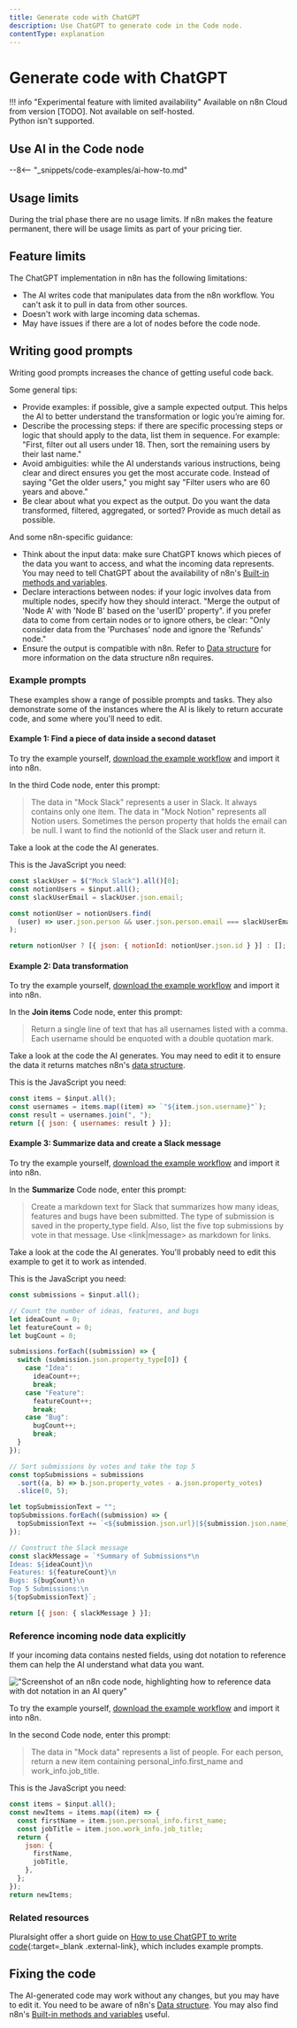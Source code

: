 ```yaml
---
title: Generate code with ChatGPT
description: Use ChatGPT to generate code in the Code node.
contentType: explanation
---
```


# Generate code with ChatGPT

!!! info "Experimental feature with limited availability"
	Available on n8n Cloud from version [TODO]. Not available on self-hosted.  
	Python isn't supported.

## Use AI in the Code node

--8<-- "_snippets/code-examples/ai-how-to.md"

## Usage limits

During the trial phase there are no usage limits. If n8n makes the feature permanent, there will be usage limits as part of your pricing tier.

## Feature limits

The ChatGPT implementation in n8n has the following limitations:

* The AI writes code that manipulates data from the n8n workflow. You can't ask it to pull in data from other sources.
* Doesn't work with large incoming data schemas.
* May have issues if there are a lot of nodes before the code node.

## Writing good prompts

<!-- vale off -->

Writing good prompts increases the chance of getting useful code back.

Some general tips:

* Provide examples: if possible, give a sample expected output. This helps the AI to better understand the transformation or logic you’re aiming for.
* Describe the processing steps: if there are specific processing steps or logic that should apply to the data, list them in sequence. For example: "First, filter out all users under 18. Then, sort the remaining users by their last name."
* Avoid ambiguities: while the AI understands various instructions, being clear and direct ensures you get the most accurate code. Instead of saying "Get the older users," you might say "Filter users who are 60 years and above."
* Be clear about what you expect as the output. Do you want the data transformed, filtered, aggregated, or sorted? Provide as much detail as possible.

And some n8n-specific guidance:

* Think about the input data: make sure ChatGPT knows which pieces of the data you want to access, and what the incoming data represents. You may need to tell ChatGPT about the availability of n8n's [Built-in methods and variables](/code-examples/methods-variables-reference/).
* Declare interactions between nodes: if your logic involves data from multiple nodes, specify how they should interact. "Merge the output of 'Node A' with 'Node B' based on the 'userID' property". if you prefer data to come from certain nodes or to ignore others, be clear: "Only consider data from the 'Purchases' node and ignore the 'Refunds' node."
* Ensure the output is compatible with n8n. Refer to [Data structure](/data/data-structure/) for more information on the data structure n8n requires.

### Example prompts

These examples show a range of possible prompts and tasks. They also demonstrate some of the instances where the AI is likely to return accurate code, and some where you'll need to edit.

#### Example 1: Find a piece of data inside a second dataset

To try the example yourself, [download the example workflow](/_workflows/ai-code/find-a-piece-of-data.json) and import it into n8n.

In the third Code node, enter this prompt:

> The data in "Mock Slack" represents a user in Slack. It always contains only one item. The data in "Mock Notion" represents all Notion users. Sometimes the person property that holds the email can be null. I want to find the notionId of the Slack user and return it.

Take a look at the code the AI generates.

This is the JavaScript you need:

```js
const slackUser = $("Mock Slack").all()[0];
const notionUsers = $input.all();
const slackUserEmail = slackUser.json.email;

const notionUser = notionUsers.find(
  (user) => user.json.person && user.json.person.email === slackUserEmail
);

return notionUser ? [{ json: { notionId: notionUser.json.id } }] : [];
```

#### Example 2: Data transformation

To try the example yourself, [download the example workflow](/_workflows/ai-code/data-transformation.json) and import it into n8n.

In the **Join items** Code node, enter this prompt:

> Return a single line of text that has all usernames listed with a comma. Each username should be enquoted with a double quotation mark.

Take a look at the code the AI generates. You may need to edit it to ensure the data it returns matches n8n's [data structure](/data/data-structure/).

This is the JavaScript you need:

```js
const items = $input.all();
const usernames = items.map((item) => `"${item.json.username}"`);
const result = usernames.join(", ");
return [{ json: { usernames: result } }];
```

#### Example 3: Summarize data and create a Slack message

To try the example yourself, [download the example workflow](/_workflows/ai-code/summarize-data.json) and import it into n8n.

In the **Summarize** Code node, enter this prompt:

> Create a markdown text for Slack that summarizes how many ideas, features and bugs have been submitted. The type of submission is saved in the property_type field. Also, list the five top submissions by vote in that message. Use <link|message> as markdown for links.

Take a look at the code the AI generates. You'll probably need to edit this example to get it to work as intended.

This is the JavaScript you need:

```js
const submissions = $input.all();

// Count the number of ideas, features, and bugs
let ideaCount = 0;
let featureCount = 0;
let bugCount = 0;

submissions.forEach((submission) => {
  switch (submission.json.property_type[0]) {
    case "Idea":
      ideaCount++;
      break;
    case "Feature":
      featureCount++;
      break;
    case "Bug":
      bugCount++;
      break;
  }
});

// Sort submissions by votes and take the top 5
const topSubmissions = submissions
  .sort((a, b) => b.json.property_votes - a.json.property_votes)
  .slice(0, 5);

let topSubmissionText = "";
topSubmissions.forEach((submission) => {
  topSubmissionText += `<${submission.json.url}|${submission.json.name}> with ${submission.json.property_votes} votes\n`;
});

// Construct the Slack message
const slackMessage = `*Summary of Submissions*\n
Ideas: ${ideaCount}\n
Features: ${featureCount}\n
Bugs: ${bugCount}\n
Top 5 Submissions:\n
${topSubmissionText}`;

return [{ json: { slackMessage } }];
```

<!-- vale on -->

### Reference incoming node data explicitly

If your incoming data contains nested fields, using dot notation to reference them can help the AI understand what data you want.

!["Screenshot of an n8n code node, highlighting how to reference data with dot notation in an AI query"](/_images/code-examples/ai-code/reference-data-dot-notation.png)

To try the example yourself, [download the example workflow](/_workflows/ai-code/reference-incoming-data-explicitly.json) and import it into n8n.

In the second Code node, enter this prompt:

> The data in "Mock data" represents a list of people. For each person, return a new item containing personal_info.first_name and work_info.job_title.

This is the JavaScript you need:

```js
const items = $input.all();
const newItems = items.map((item) => {
  const firstName = item.json.personal_info.first_name;
  const jobTitle = item.json.work_info.job_title;
  return {
    json: {
      firstName,
      jobTitle,
    },
  };
});
return newItems;
```

### Related resources

Pluralsight offer a short guide on [How to use ChatGPT to write code](https://www.pluralsight.com/blog/software-development/how-use-chatgpt-programming-coding){:target=_blank .external-link}, which includes example prompts.



## Fixing the code

The AI-generated code may work without any changes, but you may have to edit it. You need to be aware of n8n's [Data structure](/data/data-structure/). You may also find n8n's [Built-in methods and variables](/code-examples/methods-variables-reference/) useful.
